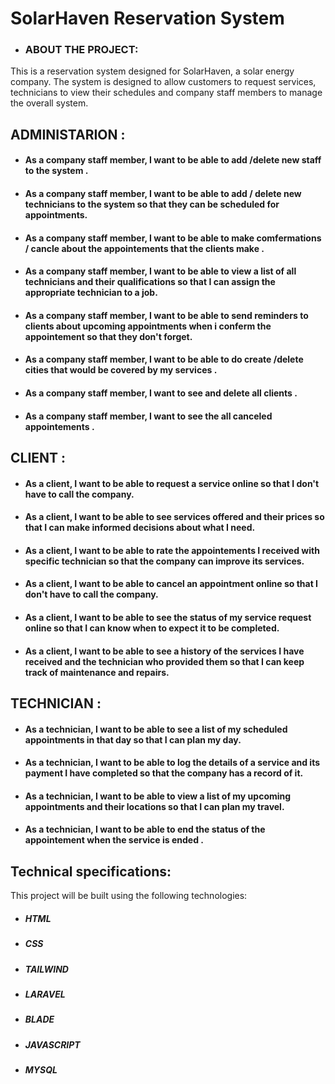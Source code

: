 # SolarHaven Reservation System

* ### ABOUT THE PROJECT:
This is a reservation system designed for SolarHaven, a solar energy company. The system is designed to allow customers to request services, technicians to view their schedules and company staff members to manage the overall system.

 ## ADMINISTARION : 
* #### As a company staff member, I want to be able to add /delete new staff to the system .
* #### As a company staff member, I want to be able to add / delete new technicians to the system so that they can be scheduled for appointments.
* #### As a company staff member, I want to be able to make comfermations / cancle  about the appointements that the clients make  .
* #### As a company staff member, I want to be able to view a list of all technicians and their qualifications so that I can assign the appropriate technician to a job.
* #### As a company staff member, I want to be able to send reminders to clients about upcoming appointments when i conferm the appointement so that they don't forget.
* #### As a company staff member, I want to be able to do create /delete cities that would be covered by my services .
* #### As a company staff member, I want to see and delete all clients .
* #### As a company staff member, I want to see the all canceled appointements .

 ## CLIENT :

 * #### As a client, I want to be able to request a service online so that I don't have to call the company.
* #### As a client, I want to be able to see  services offered and their prices so that I can make informed decisions about what I need.
* #### As a client, I want to be able to rate the appointements I received with specific technician so that the company can improve its services.
* #### As a client, I want to be able to cancel an appointment online so that I don't have to call the company.
* #### As a client, I want to be able to see the status of my service request online so that I can know when to expect it to be completed.
* #### As a client, I want to be able to see a history of the services I have received and the technician who provided them so that I can keep track of maintenance and repairs.

 ## TECHNICIAN : 
* #### As a technician, I want to be able to see a list of my scheduled appointments in that day so that I can plan my day.
* #### As a technician, I want to be able to log the details of a service and its payment I have completed so that the company has a record of it.
* #### As a technician, I want to be able to view a list of my upcoming appointments and their locations so that I can plan my travel.
* #### As a technician, I want to be able to end the status of the appointement when the service is ended . 


 ## Technical specifications:  
 This project will be built using the following technologies:
* ##### HTML
* ##### CSS
* ##### TAILWIND
* ##### LARAVEL
* ##### BLADE
* ##### JAVASCRIPT
* ##### MYSQL



